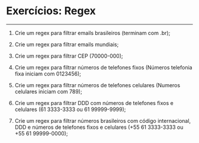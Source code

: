 # Exercícios: Regex

---

1. Crie um regex para filtrar emails brasileiros (terminam com .br);

2. Crie um regex para filtrar emails mundiais;

3. Crie um regex para filtrar CEP (70000-000);

4. Crie um regex para filtrar números de telefones fixos (Números telefonia fixa iniciam com 0123456);

5. Crie um regex para filtrar números de telefones celulares (Numeros celulares iniciam com 789);

6. Crie um regex para filtrar DDD com números de telefones fixos e celulares (61 3333-3333 ou 61 99999-9999);

7. Crie um regex para filtrar números brasileiros com código internacional, DDD e números de telefones fixos e celulares (+55 61 3333-3333 ou +55 61 99999-0000);
